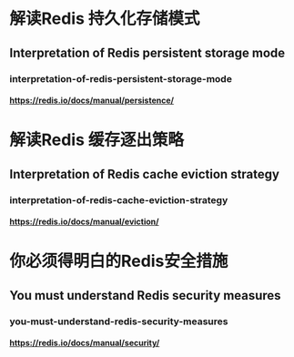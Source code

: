 

# 解读Redis 持久化存储模式
## Interpretation of Redis persistent storage mode
### interpretation-of-redis-persistent-storage-mode
#### https://redis.io/docs/manual/persistence/

# 解读Redis 缓存逐出策略
## Interpretation of Redis cache eviction strategy
### interpretation-of-redis-cache-eviction-strategy
#### https://redis.io/docs/manual/eviction/

# 你必须得明白的Redis安全措施
## You must understand Redis security measures
### you-must-understand-redis-security-measures
#### https://redis.io/docs/manual/security/
